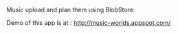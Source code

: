 Music upload and plan them using BlobStore.

Demo of this app is at : http://music-worlds.appspot.com/
